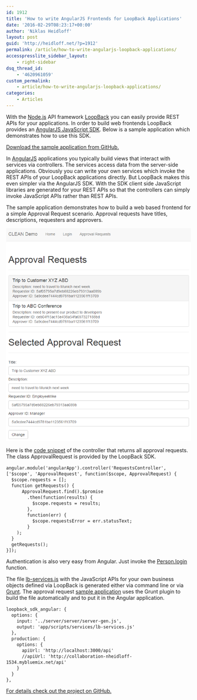 ```yaml
---
id: 1912
title: 'How to write AngularJS Frontends for LoopBack Applications'
date: '2016-02-29T08:23:17+00:00'
author: 'Niklas Heidloff'
layout: post
guid: 'http://heidloff.net/?p=1912'
permalink: /article/how-to-write-angularjs-loopback-applications/
accesspresslite_sidebar_layout:
    - right-sidebar
dsq_thread_id:
    - '4620961059'
custom_permalink:
    - article/how-to-write-angularjs-loopback-applications/
categories:
    - Articles
---
```


With the [Node.js](https://nodejs.org/en/) API framework [LoopBack](http://loopback.io/) you can easily provide REST APIs for your applications. In order to build web frontends LoopBack provides an [AngularJS JavaScript SDK](https://docs.strongloop.com/display/public/LB/AngularJS+JavaScript+SDK). Below is a sample application which demonstrates how to use this SDK.

[Download the sample application from GitHub.](https://github.com/IBM-Bluemix/collaboration)

In [AngularJS](https://angularjs.org/) applications you typically build views that interact with services via controllers. The services access data from the server-side applications. Obviously you can write your own services which invoke the REST APIs of your LoopBack applications directly. But LoopBack makes this even simpler via the AngularJS SDK. With the SDK client side JavaScript libraries are generated for your REST APIs so that the controllers can simply invoke JavaScript APIs rather than REST APIs.

The sample application demonstrates how to build a web based frontend for a simple Approval Request scenario. Approval requests have titles, descriptions, requesters and approvers.

![image](/assets/img/2016/02/angular-5s.png)

Here is the [code snippet](https://github.com/IBM-Bluemix/collaboration/blob/master/angular/app/scripts/controllers/requests.js) of the controller that returns all approval requests. The class ApprovalRequest is provided by the LoopBack SDK.

```
angular.module('angularApp').controller('RequestsController', ['$scope', 'ApprovalRequest', function($scope, ApprovalRequest) {
  $scope.requests = [];
  function getRequests() {
      ApprovalRequest.find().$promise
        .then(function(results) {
          $scope.requests = results;
        }, 
        function(err) {
          $scope.requestsError = err.statusText;
        }
    );
  }
  getRequests();
}]);
```

Authentication is also very easy from Angular. Just invoke the [Person.login](https://github.com/IBM-Bluemix/collaboration/blob/master/angular/app/scripts/controllers/login.js) function.

The file [lb-services.js](https://github.com/IBM-Bluemix/collaboration/blob/master/angular/app/scripts/services/lb-services.js) with the JavaScript APIs for your own business objects defined via LoopBack is generated either via command line or via [Grunt](https://docs.strongloop.com/display/public/LB/AngularJS+Grunt+plugin). The approval request [sample application](https://github.com/IBM-Bluemix/collaboration/blob/master/angular/Gruntfile.js#L49) uses the Grunt plugin to build the file automatically and to put it in the Angular application.

```
loopback_sdk_angular: {
  options: {
    input: '../server/server/server-gen.js',
    output: 'app/scripts/services/lb-services.js'        
  },
  production: {
    options: {
      apiUrl: 'http://localhost:3000/api'
      //apiUrl: 'http://collaboration-nheidloff-1534.mybluemix.net/api'
    }
  }
},
```

[For details check out the project on GitHub.](https://github.com/IBM-Bluemix/collaboration/tree/master/angular)